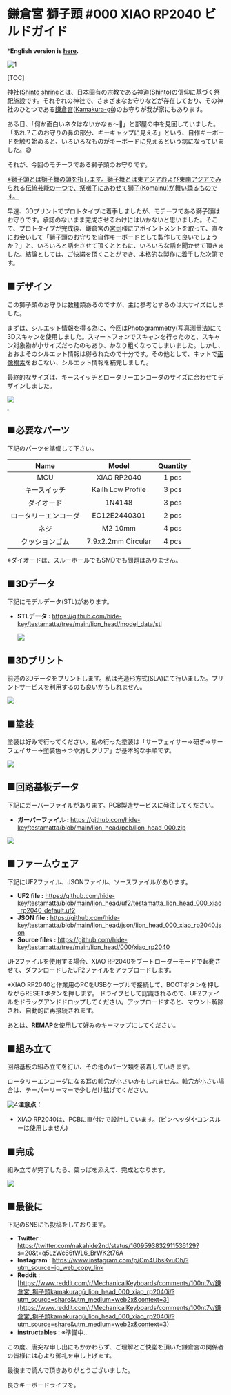 # 鎌倉宮 獅子頭 #000 XIAO RP2040 ビルドガイド

***English version is [here](buildguide_lion_head_000_en.md).**

![1](assets/buildguide_lion_head_000_jp/IMG_3451.JPG)

[TOC]

[神社](https://ja.wikipedia.org/wiki/%E7%A5%9E%E7%A4%BE)([Shinto shrine](https://en.wikipedia.org/wiki/Shinto_shrine)とは、日本固有の宗教である[神道](https://ja.wikipedia.org/wiki/%E7%A5%9E%E9%81%93)([Shinto](https://en.wikipedia.org/wiki/Shinto))の信仰に基づく祭祀施設です。それぞれの神社で、さまざまなお守りなどが存在しており、その神社のひとつである[鎌倉宮](https://ja.wikipedia.org/wiki/%E9%8E%8C%E5%80%89%E5%AE%AE)([Kamakura-gū](https://en.wikipedia.org/wiki/Kamakura-g%C5%AB))のお守りが我が家にもあります。

ある日、「何か面白いネタはないかなぁ〜🤔」と部屋の中を見回していました。「あれ？このお守りの鼻の部分、キーキャップに見える」という、自作キーボードを触り始めると、いろいろなものがキーボードに見えるという病になっていました。😅

それが、今回のモチーフである獅子頭のお守りです。

<u>※獅子頭とは[獅子舞](https://en.wikipedia.org/wiki/Lion_dance)の頭を指します。獅子舞とは東アジアおよび東南アジアでみられる伝統芸能の一つで、[祭囃子](https://ja.wikipedia.org/wiki/祭囃子)にあわせて[獅子](https://ja.wikipedia.org/wiki/狛犬)([Komainu](https://en.wikipedia.org/wiki/Komainu))が舞い踊るものです。</u>

早速、3Dプリントでプロトタイプに着手しましたが、モチーフである獅子頭はお守りです。承諾のないまま完成させるわけにはいかないと思いました。そこで、プロトタイプが完成後、鎌倉宮の[宮司](https://ja.wikipedia.org/wiki/%E5%AE%AE%E5%8F%B8)様にアポイントメントを取って、直々にお会いして「獅子頭のお守りを自作キーボードとして製作して良いでしょうか？」と、いろいろと話をさせて頂くとともに、いろいろな話を聞かせて頂きました。結論としては、ご快諾を頂くことができ、本格的な製作に着手した次第です。





## ■デザイン

この獅子頭のお守りは数種類あるのですが、主に参考とするのは大サイズにしました。

まずは、シルエット情報を得る為に、今回は[Photogrammetry](https://en.wikipedia.org/wiki/Photogrammetry)([写真測量法](https://ja.wikipedia.org/wiki/%E5%86%99%E7%9C%9F%E6%B8%AC%E9%87%8F%E6%B3%95))にて3Dスキャンを使用しました。スマートフォンでスキャンを行ったのと、スキャン対象物が小サイズだったのもあり、かなり粗くなってしまいました。しかし、おおよそのシルエット情報は得られたので十分です。その他として、ネットで[画像検索](https://www.google.com/search?q=%E7%8D%85%E5%AD%90%E9%A0%AD+%E3%81%8A%E5%AE%88%E3%82%8A&tbm=isch&ved=2ahUKEwi5k_WB-s_7AhVWxGEKHa5pA2IQ2-cCegQIABAA&oq=%E7%8D%85%E5%AD%90%E9%A0%AD&gs_lcp=CgNpbWcQARgBMgQIIxAnMgQIIxAnMgUIABCABDIFCAAQgAQyBQgAEIAEMgUIABCABDIFCAAQgAQyBQgAEIAEMgUIABCABDIFCAAQgARQAFgAYL0SaABwAHgAgAFNiAFNkgEBMZgBAKoBC2d3cy13aXotaW1nwAEB&sclient=img&ei=kC2EY7mLC9aIhwOu042QBg&bih=809&biw=1470)をおこない、シルエット情報を補完しました。

最終的なサイズは、キースイッチとロータリーエンコーダのサイズに合わせてデザインしました。

![](assets/buildguide_lion_head_000_jp/202106271626131064[1].jpeg)

<img src="assets/buildguide_lion_head_000_jp/3Dスキャン.jpg" style="zoom: 25%;" />





## ■必要なパーツ

下記のパーツを準備して下さい。

|         Name         |       Model        | Quantity |
| :------------------: | :----------------: | :------: |
|         MCU          |    XIAO RP2040     |  1 pcs   |
|     キースイッチ     | Kailh Low Profile  |  3 pcs   |
|      ダイオード      |       1N4148       |  3 pcs   |
| ロータリーエンコーダ |    EC12E2440301    |  2 pcs   |
|         ネジ         |      M2 10mm       |  4 pcs   |
|    クッションゴム    | 7.9x2.2mm Circular |  4 pcs   |

※ダイオードは、スルーホールでもSMDでも問題はありません。





## ■3Dデータ

下記にモデルデータ(STL)があります。

- **STLデータ :** https://github.com/hide-key/testamatta/tree/main/lion_head/model_data/stl

  ![](assets/buildguide_lion_head_000_jp/blueprint.jpg) 





## ■3Dプリント

前述の3Dデータをプリントします。私は光造形方式(SLA)にて行いました。プリントサービスを利用するのも良いかもしれません。

<img src="assets/buildguide_lion_head_000_jp/IMG_3387.png"  /> 





## ■塗装

塗装は好みで行ってください。私の行った塗装は「サーフェイサー→研ぎ→サーフェイサー→塗装色→つや消しクリア」が基本的な手順です。

![](assets/buildguide_lion_head_000_jp/IMG_3389-1670164533300-1.png)





## ■回路基板データ

下記にガーバーファイルがあります。PCB製造サービスに発注してください。

- **ガーバーファイル :** https://github.com/hide-key/testamatta/blob/main/lion_head/pcb/lion_head_000.zip

![](assets/buildguide_lion_head_000_jp/IMG_3442-1670164533301-2.png)

## ■ファームウェア

下記にUF2ファイル、JSONファイル、ソースファイルがあります。

- **UF2 file :** https://github.com/hide-key/testamatta/blob/main/lion_head/uf2/testamatta_lion_head_000_xiao_rp2040_default.uf2
- **JSON file :** https://github.com/hide-key/testamatta/blob/main/lion_head/json/lion_head_000_xiao_rp2040.json
- **Source files :** https://github.com/hide-key/testamatta/tree/main/lion_head/000/xiao_rp2040



 UF2ファイルを使用する場合、XIAO RP2040をブートローダーモードで起動させて、ダウンロードしたUF2ファイルをアップロードします。

 ※XIAO RP2040と作業用のPCをUSBケーブルで接続して、BOOTボタンを押しながらRESETボタンを押します。 ドライブとして認識されるので、UF2ファイルをドラッグアンドドロップしてください。アップロードすると、マウント解除され、自動的に再接続されます。

あとは、[**REMAP**](https://remap-keys.app/)を使用して好みのキーマップにしてください。





## ■組み立て

 回路基板の組み立てを行い、その他のパーツ類を装着していきます。

ロータリーエンコーダになる耳の軸穴が小さいかもしれません。軸穴が小さい場合は、テーパーリーマーで少しだけ拡げてください。

![4](assets/buildguide_lion_head_000_jp/IMG_3451_1-1670164533301-3.JPG)**注意点：**

- XIAO RP2040は、PCBに直付けで設計しています。(ピンヘッダやコンスルーは使用しません) 





## ■完成

組み立てが完了したら、葉っぱを添えて、完成となります。

![](assets/buildguide_lion_head_000_jp/IMG_3454-1670164533301-4.png)



## ■最後に

下記のSNSにも投稿をしております。 



- **Twitter** : https://twitter.com/nakahide2nd/status/1609593832911536129?s=20&t=q5LzWc66tWL6_BrWK2t76A
- **Instagram** : https://www.instagram.com/p/Cm4UbsKvuOh/?utm_source=ig_web_copy_link
- **Reddit** : [https://www.reddit.com/r/MechanicalKeyboards/comments/100nt7v/鎌倉宮_獅子頭kamakuragū_lion_head_000_xiao_rp2040i/?utm_source=share&utm_medium=web2x&context=3](https://www.reddit.com/r/MechanicalKeyboards/comments/100nt7v/鎌倉宮_獅子頭kamakuragū_lion_head_000_xiao_rp2040i/?utm_source=share&utm_medium=web2x&context=3)
- **instructables** : ※準備中…



この度、唐突な申し出にもかかわらず、ご理解とご快諾を頂いた鎌倉宮の関係者の皆様には心より御礼を申し上げます。

 最後まで読んで頂きありがとうございました。

良きキーボードライフを。
